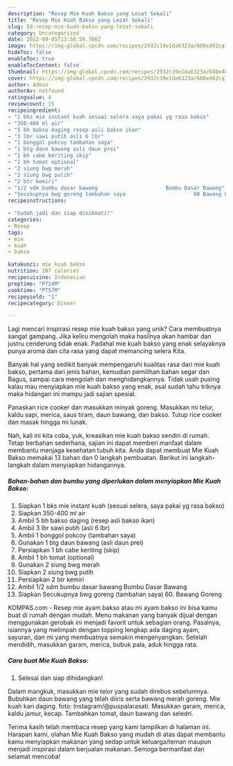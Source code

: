 ```yaml
---
description: "Resep Mie Kuah Bakso yang Lezat Sekali"
title: "Resep Mie Kuah Bakso yang Lezat Sekali"
slug: 58-resep-mie-kuah-bakso-yang-lezat-sekali
category: Uncategorized
date: 2022-09-05T13:58:56.786Z
image: https://img-global.cpcdn.com/recipes/2932c19e1da6323a/680x482cq70/mie-kuah-bakso-foto-resep-utama.jpg
hideToc: false
enableToc: true
enableTocContent: false
thumbnail: https://img-global.cpcdn.com/recipes/2932c19e1da6323a/680x482cq70/mie-kuah-bakso-foto-resep-utama.jpg
cover: https://img-global.cpcdn.com/recipes/2932c19e1da6323a/680x482cq70/mie-kuah-bakso-foto-resep-utama.jpg
author: Admin
authorAv: notfound
ratingvalue: 4
reviewcount: 15
recipeingredient:
- "1 bks mie instant kuah sesuai selera saya pakai yg rasa bakso"
- "350-400 ml air"
- "5 bh bakso daging resep asli bakso ikan"
- "3 lbr sawi putih asli 6 lbr"
- "1 bonggol pokcoy tambahan saya"
- "1 btg daun bawang asli daun prei"
- "1 bh cabe keriting skip"
- "1 bh tomat optional"
- "2 siung bwg merah"
- "2 siung bwg putih"
- "2 btr kemiri"
- "1/2 sdm bumbu dasar bawang                      Bumbu Dasar Bawang"
- "Secukupnya bwg goreng tambahan saya                      60 Bawang Goreng"
recipeinstructions:

- "Sudah jadi dan siap dinikmati!"
categories:
- Resep
tags:
- mie
- kuah
- bakso

katakunci: mie kuah bakso 
nutrition: 287 calories
recipecuisine: Indonesian
preptime: "PT24M"
cooktime: "PT57M"
recipeyield: "1"
recipecategory: Dinner

---
```





Lagi mencari inspirasi resep mie kuah bakso yang unik? Cara membuatnya sangat gampang. Jika keliru mengolah maka hasilnya akan hambar dan justru cenderung tidak enak. Padahal mie kuah bakso yang enak selayaknya punya aroma dan cita rasa yang dapat memancing selera Kita.





Banyak hal yang sedikit banyak mempengaruhi kualitas rasa dari mie kuah bakso, pertama dari jenis bahan, kemudian pemilihan bahan segar dan Bagus, sampai cara mengolah dan menghidangkannya. Tidak usah pusing kalau mau menyiapkan mie kuah bakso yang enak,      asal sudah tahu triknya maka hidangan ini mampu jadi sajian spesial.














Panaskan rice cooker dan masukkan minyak goreng. Masukkan mi telur, kaldu sapi, merica, saus tiram, daun bawang, dan bakso. Tutup rice cooker dan masak hingga mi lunak.






Nah, kali ini kita coba, yuk, kreasikan mie kuah bakso sendiri di rumah. Tetap berbahan sederhana, sajian ini dapat memberi manfaat dalam membantu menjaga kesehatan tubuh kita. Anda dapat membuat Mie Kuah Bakso memakai 13 bahan dan 0 langkah pembuatan. Berikut ini langkah-langkah dalam menyiapkan hidangannya.

<!--inarticleads1-->

##### Bahan-bahan dan bumbu yang diperlukan dalam menyiapkan Mie Kuah Bakso:

1. Siapkan 1 bks mie instant kuah (sesuai selera, saya pakai yg rasa bakso)
1. Siapkan 350-400 ml air
1. Ambil 5 bh bakso daging (resep asli bakso ikan)
1. Ambil 3 lbr sawi putih (asli 6 lbr)
1. Ambil 1 bonggol pokcoy (tambahan saya)
1. Gunakan 1 btg daun bawang (asli daun prei)
1. Persiapkan 1 bh cabe keriting (skip)
1. Ambil 1 bh tomat (optional)
1. Gunakan 2 siung bwg merah
1. Siapkan 2 siung bwg putih
1. Persiapkan 2 btr kemiri
1. Ambil 1/2 sdm bumbu dasar bawang                      Bumbu Dasar Bawang
1. Siapkan Secukupnya bwg goreng (tambahan saya)                      60. Bawang Goreng


KOMPAS.com - Resep mie ayam bakso atau mi ayam bakso ini bisa kamu buat di rumah dengan mudah. Menu makanan yang banyak dijual dengan menggunakan gerobak ini menjadi favorit untuk sebagian orang. Pasalnya, isiannya yang melimpah dengan topping lengkap ada daging ayam, sayuran, dan mi yang membuatnya semakin mengenyangkan. Setelah mendidih, masukkan garam, merica, bubuk pala, aduk hingga rata. 

<!--inarticleads2-->

##### Cara buat Mie Kuah Bakso:


1. Selesai dan siap dihidangkan!

Dalam mangkuk, masukkan mie telor yang sudah direbus sebelumnya. Bubuhkan daun bawang yang telah diiris serta bawang merah goreng. Mie kuah kari daging. foto: Instagram/@puspalarasati. Masukkan garam, merica, kaldu jamur, kecap. Tambahkan tomat, daun bawang dan seledri. 

Terima kasih telah membaca resep yang kami tampilkan di halaman ini. Harapan kami, olahan Mie Kuah Bakso yang mudah di atas dapat membantu kamu menyiapkan makanan yang sedap untuk keluarga/teman maupun menjadi inspirasi dalam berjualan makanan. Semoga bermanfaat dan selamat mencoba!
